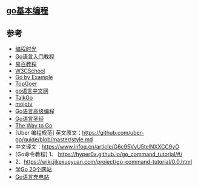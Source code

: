 
## [go基本编程](https://github.com/tim20160413/FullStack-Powerful/blob/main/golang/golang.md)

## 参考
* [编程时光](https://golang.iswbm.com/index.html)
* [Go语言入门教程](http://c.biancheng.net/golang/)
* [易百教程](https://www.yiibai.com/go/)
* [W3CSchool](https://www.w3cschool.cn/go/)
* [Go by Example](https://gobyexample-cn.github.io/)
* [TopGoer](http://www.topgoer.com/)
* [go语言中文网](https://studygolang.com/)
* [TalkGo](https://talkgo.org/)
* [mojotv](https://mojotv.cn/404#Golang)
* [Go语言高级编程](https://chai2010.gitbooks.io/advanced-go-programming-book/content/)
* [Go语言圣经](https://books.studygolang.com/gopl-zh/)
* [The Way to Go](https://learnku.com/docs/the-way-to-go)
* [Uber 编程规范]
英文原文：https://github.com/uber-go/guide/blob/master/style.md
* 中文译文：https://www.infoq.cn/article/G6c95VyU5telNXXCC9yO
* [Go命令教程]
1、 https://hyper0x.github.io/go_command_tutorial/#/
* 2、https://wiki.jikexueyuan.com/project/go-command-tutorial/0.0.html
* [学Go 20个网站](https://blog.csdn.net/dQCFKyQDXYm3F8rB0/article/details/105897706)
* [Go语言充电站](https://lessisbetter.site/subject/)
